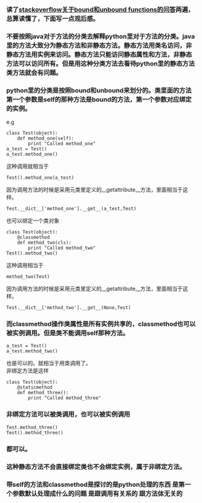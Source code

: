 ### 读了[stackoverflow关于bound和unbound functions的问答](http://stackoverflow.com/questions/114214/class-method-differences-in-python-bound-unbound-and-static)两遍，总算读懂了，下面写一点观后感。
### 不要按照java对于方法的分类去解释python里对于方法的分类。java里的方法大致分为静态方法和非静态方法。静态方法用类名访问，非静态方法用实例来访问。静态方法只能访问静态属性和方法，非静态方法可以访问所有。但是用这种分类方法去看待python里的静态方法类方法就会有问题。  
###  python里的分类是按照bound和unbound来划分的。类里面的方法第一个参数是self的那种方法是bound的方法，第一个参数对应绑定的实例。  
e.g  
```
class Test(object):
    def method_one(self):
        print "Called method_one"
a_test = Test()
a_test.method_one()
```
这种调用就相当于
```
Test().method_one(a_test)
```
因为调用方法的时候是采用元类里定义的__getattribute__方法，里面相当于这样。
```
Test.__dict__['method_one'].__get__(a_test,Test)
```
也可以绑定一个类对象
```
class Test(object):
    @classmethod
    def method_two(cls):
        print "Called method_two"
Test().method_two()
```
这种调用相当于
```
method_two(Test)

```
因为调用方法的时候是采用元类里定义的__getattribute__方法，里面相当于这样。
```
Test.__dict__['method_two'].__get__(None,Test)
```
###  而classmethod操作类属性是所有实例共享的，classmethod也可以被实例调用。但是类不能调用self那种方法。
```
a_test = Test()
a_test.method_two()
```
也是可以的。就相当于用类调用了。  
非绑定方法是这样
```
class Test(object):
    @staticmethod
    def method_three():
        print "Called method_three"
```
###  非绑定方法可以被类调用，也可以被实例调用 
```
Test.method_three()
Test().method_three()
```
### 都可以。
### 这种静态方法不会直接绑定类也不会绑定实例，属于非绑定方法。

### 带self的方法和classmethod是探讨的是python处理的东西  是第一个参数默认处理成什么的问题  是跟调用有关系的 跟方法体无关的
